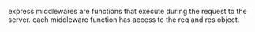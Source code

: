 <!-- Express middlewares -->

express middlewares are functions that execute during the request to the server. each middleware function has access to the req and res object.

